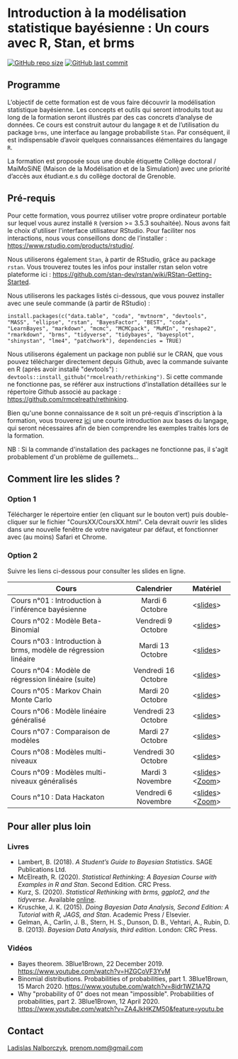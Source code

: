 # Introduction à la modélisation statistique bayésienne : Un cours avec R, Stan, et brms

[![GitHub repo size](https://img.shields.io/github/repo-size/lnalborczyk/IMSB2020?color=brightgreen&logo=github)](https://github.com/lnalborczyk/IMSB2020)
[![GitHub last commit](https://img.shields.io/github/last-commit/lnalborczyk/IMSB2020?color=orange&logo=github)](https://github.com/lnalborczyk/IMSB2020)

## Programme

L’objectif de cette formation est de vous faire découvrir la modélisation statistique bayésienne. Les concepts et outils qui seront introduits tout au long de la formation seront illustrés par des cas concrets d’analyse de données. Ce cours est construit autour du langage `R` et de l’utilisation du package `brms`, une interface au langage probabiliste `Stan`. Par conséquent, il est indispensable d’avoir quelques connaissances élémentaires du langage `R`.

La formation est proposée sous une double étiquette Collège doctoral / MaiMoSiNE (Maison de la Modélisation et de la Simulation) avec une priorité d’accès aux étudiant.e.s du collège doctoral de Grenoble.

## Pré-requis

Pour cette formation, vous pourrez utiliser votre propre ordinateur portable sur lequel vous aurez installé `R` (version >= 3.5.3 souhaitée). Nous avons fait le choix d'utiliser l'interface utilisateur RStudio. Pour faciliter nos interactions, nous vous conseillons donc de l’installer : https://www.rstudio.com/products/rstudio/.

Nous utiliserons également `Stan`, à partir de RStudio, grâce au package `rstan`. Vous trouverez toutes les infos pour installer rstan selon votre plateforme ici : https://github.com/stan-dev/rstan/wiki/RStan-Getting-Started.

Nous utiliserons les packages listés ci-dessous, que vous pouvez installer avec une seule commande (à partir de RStudio) :

`install.packages(c("data.table", "coda", "mvtnorm", "devtools", "MASS", "ellipse", "rstan", "BayesFactor", "BEST", "coda", "LearnBayes", "markdown", "mcmc", "MCMCpack", "MuMIn", "reshape2", "rmarkdown", "brms", "tidyverse", "tidybayes", "bayesplot", "shinystan", "lme4", "patchwork"), dependencies = TRUE)`

Nous utiliserons également un package non publié sur le CRAN, que vous pouvez télécharger directement depuis Github, avec la commande suivante en R (après avoir installé "devtools") : `devtools::install_github("rmcelreath/rethinking")`. Si cette commande ne fonctionne pas, se référer aux instructions d'installation détaillées sur le répertoire Github associé au package : https://github.com/rmcelreath/rethinking.

Bien qu'une bonne connaissance de `R` soit un pré-requis d'inscription à la formation, vous trouverez [ici](https://cran.r-project.org/doc/contrib/Torfs+Brauer-Short-R-Intro.pdf) une courte introduction aux bases du langage, qui seront nécessaires afin de bien comprendre les exemples traités lors de la formation.

NB : Si la commande d'installation des packages ne fonctionne pas, il s'agit probablement d'un problème de guillemets...

## Comment lire les slides ?

### Option 1

Télécharger le répertoire entier (en cliquant sur le bouton vert) puis double-cliquer sur le fichier "CoursXX/CoursXX.html". Cela devrait ouvrir les slides dans une nouvelle fenêtre de votre navigateur par défaut, et fonctionner avec (au moins) Safari et Chrome.

### Option 2

Suivre les liens ci-dessous pour consulter les slides en ligne.

| Cours | Calendrier | Matériel |
|-------|:----------:|:--------:|
| Cours n°01 : Introduction à l'inférence bayésienne | Mardi 6 Octobre | <[slides](https://www.barelysignificant.com/IMSB2020/slides/Cours01)> |
| Cours n°02 : Modèle Beta-Binomial | Vendredi 9 Octobre | <[slides](https://www.barelysignificant.com/IMSB2020/slides/Cours02)> |
| Cours n°03 : Introduction à brms, modèle de régression linéaire | Mardi 13 Octobre | <[slides](https://www.barelysignificant.com/IMSB2020/slides/Cours03)> |
| Cours n°04 : Modèle de régression linéaire (suite) | Vendredi 16 Octobre | <[slides](https://www.barelysignificant.com/IMSB2020/slides/Cours04)> |
| Cours n°05 : Markov Chain Monte Carlo | Mardi 20 Octobre | <[slides](https://www.barelysignificant.com/IMSB2020/slides/Cours05)> |
| Cours n°06 : Modèle linéaire généralisé | Vendredi 23 Octobre | <[slides](https://www.barelysignificant.com/IMSB2020/slides/Cours06)> |
| Cours n°07 : Comparaison de modèles | Mardi 27 Octobre | <[slides](https://www.barelysignificant.com/IMSB2020/slides/Cours07)> |
| Cours n°08 : Modèles multi-niveaux | Vendredi 30 Octobre | <[slides](https://www.barelysignificant.com/IMSB2020/slides/Cours08)> |
| Cours n°09 : Modèles multi-niveaux généralisés | Mardi 3 Novembre | <[slides](https://www.barelysignificant.com/IMSB2020/slides/Cours09)> <[Zoom](https://univ-grenoble-alpes-fr.zoom.us/j/97569015383?pwd=ai9vVlJCODVvMEdNMUpFTElOdlNtUT09)> |
| Cours n°10 : Data Hackaton | Vendredi 6 Novembre | <[slides](https://www.barelysignificant.com/IMSB2020/slides/Cours10)> <[Zoom](https://univ-grenoble-alpes-fr.zoom.us/j/94061357264?pwd=cWJiZkVKejRiVWZaaEJaSS96LzNBZz09)> |

## Pour aller plus loin

### Livres

- Lambert, B. (2018). *A Student’s Guide to Bayesian Statistics*. SAGE Publications Ltd.
- McElreath, R. (2020). *Statistical Rethinking: A Bayesian Course with Examples in R and Stan*. Second Edition. CRC Press.
- Kurz, S. (2020). *Statistical Rethinking with brms, ggplot2, and the tidyverse*. Available [online](https://bookdown.org/ajkurz/Statistical_Rethinking_recoded/).
- Kruschke, J. K. (2015). *Doing Bayesian Data Analysis, Second Edition: A Tutorial with R, JAGS, and Stan*. Academic Press / Elsevier.
- Gelman, A., Carlin, J. B., Stern, H. S., Dunson, D. B., Vehtari, A., Rubin, D. B. (2013). *Bayesian Data Analysis, third edition*. London: CRC Press.

### Vidéos

- Bayes theorem. 3Blue1Brown, 22 December 2019. https://www.youtube.com/watch?v=HZGCoVF3YvM
- Binomial distributions. Probabilities of probabilities, part 1. 3Blue1Brown, 15 March 2020. https://www.youtube.com/watch?v=8idr1WZ1A7Q
- Why "probability of 0" does not mean "impossible". Probabilities of probabilities, part 2. 3Blue1Brown, 12 April 2020. https://www.youtube.com/watch?v=ZA4JkHKZM50&feature=youtu.be

## Contact

[Ladislas Nalborczyk](https://www.barelysignificant.com), prenom.nom@gmail.com
